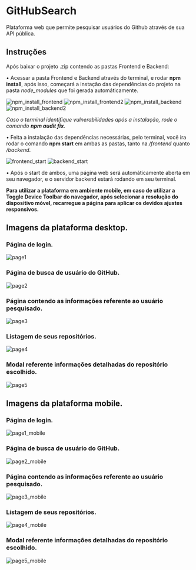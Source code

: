 # GitHubSearch
Plataforma web que permite pesquisar usuários do Github através de sua API pública.

## Instruções 

Após baixar o projeto .zip contendo as pastas Frontend e Backend:
  
  • Acessar a pasta Frontend e Backend através do terminal, e rodar **npm install**, após isso, começará a instação das dependências do projeto na pasta *node_modules* que foi gerada automáticamente.  
    
   ![npm_install_frontend](https://user-images.githubusercontent.com/62761711/126224749-442cd694-03e3-473e-85a9-be17574121d1.png)
   ![npm_install_frontend2](https://user-images.githubusercontent.com/62761711/126224759-25d509c8-f80f-4829-a06d-c83ca75df88c.png)
   ![npm_install_backend](https://user-images.githubusercontent.com/62761711/126224763-03fb1082-10b2-4aa6-b22c-4345dc847c0a.png)
   ![npm_install_backend2](https://user-images.githubusercontent.com/62761711/126224771-a6b1f524-6da4-4b9c-9106-2a33c22c09e0.png)
    
  *Caso o terminal identifique vulnerabilidades após a instalação, rode o comando **npm audit fix***.
  
  • Feita a instalação das dependências necessárias, pelo terminal, você ira rodar o comando **npm start** em ambas as pastas, tanto na */frontend* quanto */backend*.  
  
  ![frontend_start](https://user-images.githubusercontent.com/62761711/126224868-015b9a08-fa6e-4959-8924-ec05808ca0e8.png)
  ![backend_start](https://user-images.githubusercontent.com/62761711/126224884-fb14ff57-41d1-48d0-ab33-2899f6b81f16.png)
  
  • Após o start de ambos, uma página web será automáticamente aberta em seu navegador, e o servidor backend estará rodando em seu terminal.
  
  **Para utilizar a plataforma em ambiente mobile, em caso de utilizar a Toggle Device Toolbar do navegador, após selecionar a resolução do dispositivo móvel, recarregue a página para aplicar os devidos ajustes responsivos.**
  
## Imagens da plataforma desktop.

### Página de login.
![page1](https://user-images.githubusercontent.com/62761711/126225183-0ab2aafb-191e-4fb0-bc36-014c8cb01221.png)
### Página de busca de usuário do GitHub.
![page2](https://user-images.githubusercontent.com/62761711/126225185-91237411-78b0-4140-828c-bc47fe394f8f.png)
### Página contendo as informações referente ao usuário pesquisado.
![page3](https://user-images.githubusercontent.com/62761711/126225186-8819b689-a483-4278-8b55-2478b7aa1f8b.png)
### Listagem de seus repositórios.
![page4](https://user-images.githubusercontent.com/62761711/126225187-36879818-1301-4f63-a8aa-2e554a3a7328.png)
### Modal referente informações detalhadas do repositório escolhido.
![page5](https://user-images.githubusercontent.com/62761711/126225188-bf8fd9c7-7aee-457d-a5b7-aeeef4b9ad3f.png)
  
## Imagens da plataforma mobile.

### Página de login.
![page1_mobile](https://user-images.githubusercontent.com/62761711/126228263-11bdcdca-18a9-4e03-bf2b-baf0cf5da69c.png)
### Página de busca de usuário do GitHub.
![page2_mobile](https://user-images.githubusercontent.com/62761711/126228308-0281f2c4-c67b-4248-8082-8314c2f5c558.png)
### Página contendo as informações referente ao usuário pesquisado.
![page3_mobile](https://user-images.githubusercontent.com/62761711/126228027-266e61c5-510e-4c97-84fd-c16bfd0cd92c.png)
### Listagem de seus repositórios.
![page4_mobile](https://user-images.githubusercontent.com/62761711/126228028-0b589eb9-8730-4dbc-82fb-f603bdc1450e.png)
### Modal referente informações detalhadas do repositório escolhido.
![page5_mobile](https://user-images.githubusercontent.com/62761711/126228323-cf527717-bb5b-4eab-9188-caed9de49547.png)

